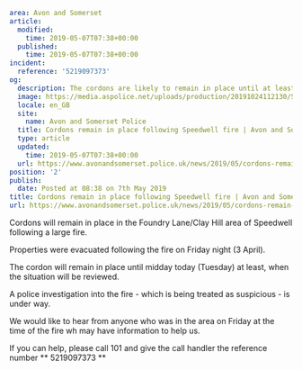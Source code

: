 ```yaml
area: Avon and Somerset
article:
  modified:
    time: 2019-05-07T07:38+00:00
  published:
    time: 2019-05-07T07:38+00:00
incident:
  reference: '5219097373'
og:
  description: The cordons are likely to remain in place until at least lunchtime on Tuesday.
  image: https://media.aspolice.net/uploads/production/20191024112130/Scene-tape-4.jpg
  locale: en_GB
  site:
    name: Avon and Somerset Police
  title: Cordons remain in place following Speedwell fire | Avon and Somerset Police
  type: article
  updated:
    time: 2019-05-07T07:38+00:00
  url: https://www.avonandsomerset.police.uk/news/2019/05/cordons-remain-in-place-following-speedwell-fire/
position: '2'
publish:
  date: Posted at 08:38 on 7th May 2019
title: Cordons remain in place following Speedwell fire | Avon and Somerset Police
url: https://www.avonandsomerset.police.uk/news/2019/05/cordons-remain-in-place-following-speedwell-fire/
```

Cordons will remain in place in the Foundry Lane/Clay Hill area of Speedwell following a large fire.

Properties were evacuated following the fire on Friday night (3 April).

The cordon will remain in place until midday today (Tuesday) at least, when the situation will be reviewed.

A police investigation into the fire - which is being treated as suspicious - is under way.

We would like to hear from anyone who was in the area on Friday at the time of the fire wh may have information to help us.

If you can help, please call 101 and give the call handler the reference number ** 5219097373 **
